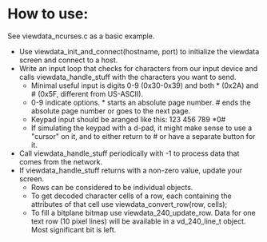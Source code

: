 # How to use:

See viewdata_ncurses.c as a basic example.

- Use viewdata_init_and_connect(hostname, port) to initialize the viewdata screen and connect to a host.
- Write an input loop that checks for characters from our input device and calls viewdata_handle_stuff with the characters you want to send.
  - Minimal useful input is digits 0-9 (0x30-0x39) and both * (0x2A) and # (0x5F, different from US-ASCII).
  - 0-9 indicate options. * starts an absolute page number. # ends the absolute page number or goes to the next page.
  - Keypad input should be aranged like this:
	123
	456
	789
	*0#
  - If simulating the keypad with a d-pad, it might make sense to use a "cursor" on it, and to either return to # or have a separate button for it.
- Call viewdata_handle_stuff periodically with -1 to process data that comes from the network.
- If viewdata_handle_stuff returns with a non-zero value, update your screen.
  - Rows can be considered to be individual objects.
  - To get decoded character cells of a row, each containing the attributes of that cell use viewdata_convert_row(row, cells);
  - To fill a bitplane bitmap use viewdata_240_update_row. Data for one text row (10 pixel lines) will be available in a vd_240_line_t object. Most significant bit is left.
